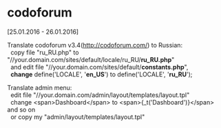 # codoforum

[25.01.2016 - 26.01.2016]

Translate codoforum v3.4(http://codoforum.com/) to Russian:<br>
&nbsp;&nbsp;copy file "ru_RU.php" to "//your.domain.com/sites/default/locale/ru_RU/<b>ru_RU.php</b>"<br>
&nbsp;&nbsp;and edit file "//your.domain.com/sites/default/<b>constants.php</b>", <br>
&nbsp;&nbsp;<b>change</b> define('LOCALE', '<b>en_US</b>') to define('LOCALE', '<b>ru_RU</b>');<br>

Translate admin menu:<br>
&nbsp;&nbsp;edit file "//your.domain.com/admin/layout/templates/layout.tpl"<br>
&nbsp;&nbsp;change \<span\>Dashboard\</span\> to \<span\>{_t('Dashboard')}\</span\> and so on<br>
&nbsp;&nbsp;or copy my "admin/layout/templates/layout.tpl"<br>

